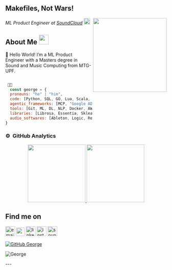 <h2> Makefiles, Not Wars!</h2>
<img align='right' src="https://media.giphy.com/media/ahVlmHJzTMxygUxUou/giphy.gif" width="230">
<p><em>ML Product Engineer at <a href="http://soundcloud.com/">SoundCloud</a> <img src="https://cdn-icons-png.flaticon.com/512/145/145809.png" width="20">
</em></p>

## About Me <img src="https://media.giphy.com/media/209EMjxpj6m81UsCTQ/giphy.gif" width="30"> 
<p>

🌱 Hello World! I’m a ML Product Engineer with a Masters degree in Sound and Music Computing from MTG-UPF. </br>
```javascript

 👨‍💻 
  const george = {
  pronouns: "he" | "him",
  code: [Python, SQL, GO, Lua, Scala, C++, Bash, Terraform],
  agentic_frameworks: [MCP, "Google ADK", A2A],
  tools: [Git, ML, DL, NLP, Docker, AWS, GCP, CI/CD],
  libraries: [Librosa, Essentia, Sklearn, Tensorflow, Pytorch, Pandas, Music21, Scikit, Gensim],
  audio_softwares: [Ableton, Logic, Reaper, Kontakt, Max, Pd]  
}
```


### ⚙️ &nbsp;GitHub Analytics

<p align="center">
<a href="https://github.com/gnai">
  <img height="180em" src="https://github-readme-stats-eight-theta.vercel.app/api?username=gnai&show_icons=true&include_all_commits=true&count_private=true&theme=transparent"/>
  <img height="180em" src="https://github-readme-stats-eight-theta.vercel.app/api/top-langs/?username=gnai&layout=compact&langs_count=10&theme=transparent&hide=jupyter%20notebook,Max,Processing&show_icons=true"/>
</a>
</p>


## Find me on
<p>
  <a href="mailto:george.naimeh@soundcloud.com"><img src="https://cdn.jsdelivr.net/npm/simple-icons@v3/icons/gmail.svg" width="30" alt="email"/></i></a>
  <a href="https://twitter.com/gnai29"><img width="26px" src="https://cdn.jsdelivr.net/npm/simple-icons@v3/icons/twitter.svg" /></i></a>
  <a href="https://www.linkedin.com/in/george-naimeh/"><img src="https://cdn.jsdelivr.net/npm/simple-icons@v3/icons/linkedin.svg" width="30" alt="linkedin"/></i></a>
  <a href="https://www.instagram.com/locmusik"><img src="https://cdn.jsdelivr.net/npm/simple-icons@v3/icons/instagram.svg" width="30" alt="instagram"/></i></a>
  <a href="https://soundcloud.com/lineorcircle"><img src="https://cdn-icons-png.flaticon.com/512/5968/5968902.png" width="30" alt="soundcloud"/></a>

[![GitHub George](https://img.shields.io/github/followers/george?label=follow&style=social)](https://github.com/gnai)


</p>

![George](https://raw.githubusercontent.com/BEPb/BEPb/5c39a90f4901b5c33d2e017f8ae74ead3d765ef9/assets/Bottom_down.svg)
<br>
</p>
---
